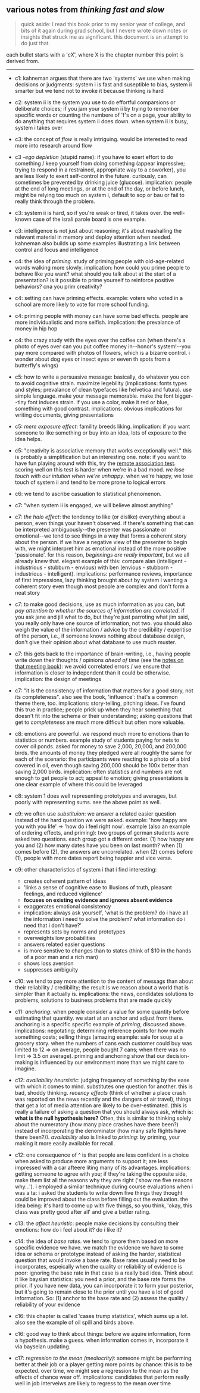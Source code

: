 ## various notes from _thinking fast and slow_

> quick aside: I read this book prior to my senior year of college, and bits of it again during grad school, but I nevere wrote down notes or insights that struck me as significant. this document is an attempt to do just that. 

each bullet starts with a 'cX', where X is the chapter number this point is derived from.

-----------

- c1: kahneman argues that there are two 'systems' we use when making decisions or judgments: system i is fast and suseptible to bias, system ii smarter but we tend not to invoke it because thinking is hard

- c2: system ii is the system you use to do effortful comparsions or deliberate choices; if you jam your system ii by trying to remember specific words or counting the numbere of 'f's on a page, your ability to do anything that requires system ii does down. when system ii is busy, system i takes over

- c3: the concept of _flow_ is really intriguing. would be interested to read more into research around flow

- c3 -_ego depletion_ (stupid name): if you have to exert effort to do something / keep yourself from doing something (appear impressive; trying to respond in a restrained, appropriate way to a coworker), you are less likely to exert self-control in the future. curiously, can sometimes be prevented by drinking juice (glucose). implication: people at the end of long meetings, or at the end of the day, or before lunch, might be relying too much on system i, default to sop or bau or fail to really think through the problem.

- c3: system ii is hard, so if you're weak or tired, it takes over. the well-known case of the israli parole board is one example.

- c3: intelligence is not just about reasoning; it's about mashalling the relevant material in memory and deploy attention when needed. kahneman also builds up some examples illustrating a link between control and focus and intelligence 

- c4: the idea of _priming_. study of priming people with old-age-related words walking more slowly. implication: how could you prime people to behave like you want? what should you talk about at the start of a presentation? is it possible to prime yourself to reinforce positive behaviors? cna you prim creativity? 

- c4: setting can have priming effects. example: voters who voted in a school are more likely to vote for more school funding. 

- c4: priming people with money can have some bad effects. people are more individualistic and more selfish. implication: the prevalance of money in hip hop

- c4: the crazy study with the eyes over the coffee can (when there's a photo of eyes over can you put coffee money in--honor's system!--you pay more compared with photos of flowers, which is a bizarre control. i wonder about dog eyes or insect eyes or eeven th spots from a butterfly's wings)

- c5: how to write a persuasive message: basically, do whatever you con to avoid cognitive strain. maximize legebility (implications: fonts types and styles; prevalance of clean typefaces like helvetica and futura). use simple language. make your message memorable. make the font bigger--tiny font induces strain. if you use a color, make it red or blue, something with good contrast. implications: obvious implications for writing documents, giving presentations

- c5: _mere exposure effect_: famility breeds liking. implication: if you want someone to like something or buy into an idea, lots of exposure to the idea helps.

- c5: "creativity is associative memory that works exceptionally well." this is probably a simplification but an interesting one. note: if you want to have fun playing around with this, try the [remote association test](https://www.remote-associates-test.com/). scoring well on this test is harder when we're in a bad mood. _we lose touch with our intution when we're unhappy_. when we're happy, we lose touch of system ii and tend to be more prone to logical errors

- c6: we tend to ascribe casuation to statistical phenomenon. 

- c7: "when system ii is engaged, we will believe almost anything"

- c7: _the halo effect_: the tendency to like (or dislike) everything about a person, even things your haven't observed. if there's something that can be interpreted ambiguously--the presenter was passionate or emotional--we tend to see things in a way that forms a coherent story about the person. if we have a negative view of the presenter to begin with, we might interpret him as emotional instead of the more positive 'passionate'. for this reason, _beginnings are really important_, but we all already knew that. elegant example of this: compare alan (intelligent - industrious - stubburn - envious) with ben (envious - stubborn - industrious - intelligent). implications: performance reviews, importance of first impressions, lazy thinking brought about by system i wanting a coherent story even though most people are complex and don't form a neat story

- c7: to make good decisions, use as much information as you can, but _pay attention to whether the sources of information are correlated_. if you ask jane and jill what to do, but they're just parroting what jim said, you really only have one source of information, not two. you should also weigh the value of the information / advice by the credibility / experitise of the person, i.e., if someone knows nothing about database design, don't give their opinion about what database to use much muster.

- c7: this gets back to the importance of brain-writing, i.e., having people write down their thoughts / opinions _ahead of time_ (see the [notes on that meeting book](https://github.com/lukereding/book_notes/blob/master/science_of_meetings.md)): we avoid correlated errors / we ensure that information is closer to independent than it could be otherwise. implication: the design of meetings

- c7: "it is the consistency of information that matters for a good story, not its completeness". also see the book, 'influence': that's a common theme there, too. implications: story-telling, pitching ideas. I've found this true in practice; people prick up when they hear something that doesn't fit into the schema or their understanding; asking questions that get to _completeness_ are much more difficult but often more valuable.

- c8: emotions are powerful. we respond much more to emotions than to statistics or numbers. example study of students paying for nets to cover oil ponds. asked for money to save 2,000, 20,000, and 200,000 birds. the amounts of money they pledged were all roughly the same for each of the scenario: the participants were reacting to a photo of a bird covered in oil, even though saving 200,000 should be 100x better than saving 2,000 birds. implication: often statistics and numbers are not enough to get people to act; appeal to emotion; giving presentations is one clear example of where this could be leveraged

- c8: system 1 does well representing prototypes and averages, but poorly with representing sums. see the above point as well.

- c9: we often use _substituion_: we answer a related easier question instead of the hard question we were asked. example: 'how happy are you with you life' -> 'how do i feel right now'. example (also an example of ordering effects, and priming): two groups of german students were asked two questions. each group got a different order. (1) how happy are you and (2) how many dates have you been on last month? when (1) comes before (2), the answers are uncorrelated. when (2) comes before (1), people with more dates report being happier and vice versa.

- c9: other characteristics of system i that i find interesting:
  - creates coherent pattern of ideas
  - 'links a sense of cognitive ease to illusions of truth, pleasant feelings, and reduced vigilence' 
  - __focuses on existing evidence and ignores absent evidence__
  - exaggerates emotional consistency
  - implication: always ask yourself, 'what is the problem? do i have all the information i need to solve the problem? what information do i need that i don't have?'
  - represents sets by norms and prototypes
  - overweights low probabilities
  - answers related easier questions
  - is more senstive to changes than to states (think of $10 in the hands of a poor man and a rich man)
  - shows loss aversion
  - suppresses ambiguity

- c10: we tend to pay more attention to the content of messags than about their reliability / credibility; the result is we reason about a world that is simpler than it actually is. implications: the news, condidates solutions to problems, solutions to business problems that are made quickly

- c11: _anchoring_: when people consider a value for some quantity before estimating that quantity. we start at an anchor and adjust from there. anchoring is a specific specific example of _priming_, discussed above. implications: negotating; determining reference points for how much something costs; selling things (amazing example: sale for soup at a grocery story. when the numbers of cans each customer could buy was limited to 12 => on average, people bought 7 cans; when there was no limit => 3.5 on average). priming and anchoring show that our decision-making is influenced by our environment more than we might care to imagine.

- c12: _availability heursistic_: judging frequency of something by the ease with which it comes to mind. substitutes one question for another. this is bad, shoddy thinking. _recency effects_ (think of whether a place crash was reported on the news recently and the dangers of air travel), things that get a lot of media attention are likely to be over-estimated. (this is really a failure of asking a question that you should always ask, which is: __what is the null hypothesis here?__ Often, this is similar to thinking solely about the numeratory (how many place crashes have there been?) instead of incorporating the denominator (how many safe flights have there been?)). _availability_ also is linked to _priming_: by priming, your making it more easily available for recall.

- c12: one consequence of ^ is that people are less confident in a choice when asked to produce more arguments to support it; are less impressed with a car afteere liting many of its advantages. implications: getting someone to agree with you; if they're taking the opposite side, make them list all the reasons why they are right ('show me five reasons why...'). i employed a similar technique during course evaluations when i was a ta: i asked the students to write down five things they thought could be improved about the class before filling out the evaluation. the idea being: it's hard to come up with five things, so you think, 'okay, this class was pretty good after all' and give a better rating.

- c13: the _affect heuristic_: people make decisions by consulting their emotions: how do i feel about it? do i like it?

- c14: the idea of _base rates_. we tend to ignore them based on more specific evidence we have. we match the evidence we have to some idea or schema or prototype instead of asking the harder, statistical question that would invoke a base rate. Base rates usually need to be incorporates, espeically when the quality or reliability of evidence is poor: ignoring the base rate in that case is a really bad idea. Think about it like baysian statistics: you need a prior, and the base rate forms the prior. if you have new data, you can incorporate it to form your posterior, but it's going to remain close to the prior until you have a lot of good information. So: (1) anchor to the base rate and (2) assess the quality / reliability of your evidence

- c16: this chapter is called 'cases trump statistics', which sums up a lot. also see the example of oil spill and birds above.

- c16: good way to think about things: before we aquire information, form a hypothesis. make a guess. when information comes in, incorporate it via bayseian updating. 

- c17: _regression to the mean (mediocrity)_: someone might be performing better at their job or a player getting more points by chance: this is to be expected. over time, we might see a regression to the mean as the effects of chance wear off. implications: candidates that perform really well in job interveiws are likely to regress to the mean over time